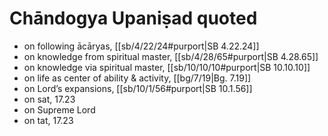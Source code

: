# Chāndogya Upaniṣad quoted

* on following ācāryas, [[sb/4/22/24#purport|SB 4.22.24]]
* on knowledge from spiritual master, [[sb/4/28/65#purport|SB 4.28.65]]
* on knowledge via spiritual master, [[sb/10/10/10#purport|SB 10.10.10]]
* on life as center of ability & activity, [[bg/7/19|Bg. 7.19]]
* on Lord’s expansions, [[sb/10/1/56#purport|SB 10.1.56]]
* on sat, 17.23
* on Supreme Lord
* on tat, 17.23
